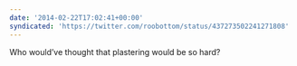 ```yaml
---
date: '2014-02-22T17:02:41+00:00'
syndicated: 'https://twitter.com/roobottom/status/437273502241271808'
---
```

Who would’ve thought that plastering would be so hard?
